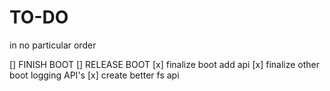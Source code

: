 # TO-DO
in no particular order

[] FINISH BOOT
    [] RELEASE BOOT
[x] finalize boot add api
[x] finalize other boot logging API's
[x] create better fs api